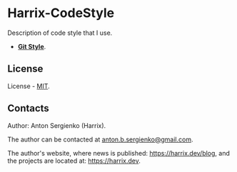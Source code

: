 # Harrix-CodeStyle

Description of code style that I use.

- [**Git Style**](https://github.com/Harrix/Harrix-CodeStyle/blob/master/style__git.md).

## License

License - [MIT](https://github.com/Harrix/Harrix-CodeStyle/blob/master/LICENSE.md).

## Contacts

Author: Anton Sergienko (Harrix).

The author can be contacted at [anton.b.sergienko@gmail.com](mailto:anton.b.sergienko@gmail.com).

The author's website, where news is published: <https://harrix.dev/blog>, and the projects are located at: <https://harrix.dev>.
